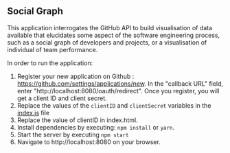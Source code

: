 ## Social Graph

This application interrogates the GitHub API to build visualisation of data available that elucidates some aspect of the software engineering process, such as a social graph of developers and projects, or a visualisation of individual of team performance.

In order to run the application:

1. Register your new application on Github : https://github.com/settings/applications/new. In the "callback URL" field, enter "http://localhost:8080/oauth/redirect". Once you register, you will get a client ID and client secret.
2. Replace the values of the `clientID` and `clientSecret` variables in the [index.js](/index.js) file 
3. Replace the value of clientID in index.html.
3. Install dependencies by executing: `npm install` or `yarn`.
4. Start the server by executing `npm start`
5. Navigate to http://localhost:8080 on your browser.